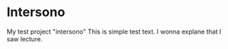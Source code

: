 # Intersono
My test project "intersono"
This is simple test text. I wonna explane that I saw lecture.
